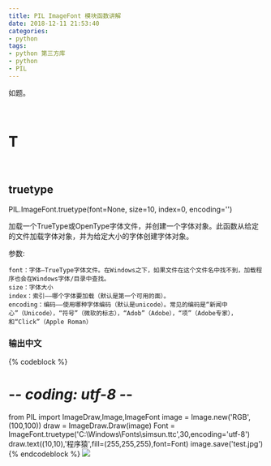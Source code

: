```yaml
---
title: PIL ImageFont 模块函数讲解
date: 2018-12-11 21:53:40
categories:
- python
tags:
- python 第三方库
- python
- PIL
---
```

如题。

<!-- more -->

<br/>

# T

<br/>

## truetype

PIL.ImageFont.truetype(font=None, size=10, index=0, encoding='')

加载一个TrueType或OpenType字体文件，并创建一个字体对象。此函数从给定的文件加载字体对象，并为给定大小的字体创建字体对象。

参数:

	font：字体–TrueType字体文件。在Windows之下，如果文件在这个文件名中找不到，加载程序也会在Windows字体/目录中查找。
	size：字体大小
	index：索引——哪个字体要加载（默认是第一个可用的面）。
	encoding：编码——使用哪种字体编码（默认是unicode）。常见的编码是“新闻中心”（Unicode），“符号”（微软的标志），“Adob”（Adobe），“项”（Adobe专家），和“Click”（Apple Roman）
	
### 输出中文

{% codeblock %}
# -*- coding: utf-8 -*-
from PIL import ImageDraw,Image,ImageFont
image = Image.new('RGB',(100,100))
draw = ImageDraw.Draw(image)
Font = ImageFont.truetype('C:\Windows\Fonts\simsun.ttc',30,encoding='utf-8')
draw.text((10,10),'程序猿',fill=(255,255,255),font=Font)
image.save('test.jpg')
{% endcodeblock %}
![](/images/python/35_0.jpg)
